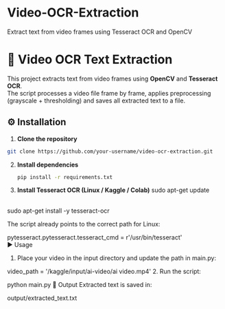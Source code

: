 # Video-OCR-Extraction
Extract text from video frames using Tesseract OCR and OpenCV


# 🎥 Video OCR Text Extraction

This project extracts text from video frames using **OpenCV** and **Tesseract OCR**.  
The script processes a video file frame by frame, applies preprocessing (grayscale + thresholding) and saves all extracted text to a file.



## ⚙️ Installation

1. **Clone the repository**
```bash
git clone https://github.com/your-username/video-ocr-extraction.git
```

2. **Install dependencies**
   ```bash
   pip install -r requirements.txt
   ```

4. **Install Tesseract OCR (Linux / Kaggle / Colab)**
   sudo apt-get update
<br>
   sudo apt-get install -y tesseract-ocr

The script already points to the correct path for Linux:

pytesseract.pytesseract.tesseract_cmd = r'/usr/bin/tesseract'
<br>
▶️ Usage
1. Place your video in the input directory and update the path in main.py:

video_path = '/kaggle/input/ai-video/ai video.mp4'
2. Run the script:

python main.py
📂 Output
Extracted text is saved in:

output/extracted_text.txt
